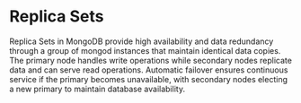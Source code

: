 # Replica Sets

Replica Sets in MongoDB provide high availability and data redundancy through a group of mongod instances that maintain identical data copies. The primary node handles write operations while secondary nodes replicate data and can serve read operations. Automatic failover ensures continuous service if the primary becomes unavailable, with secondary nodes electing a new primary to maintain database availability.